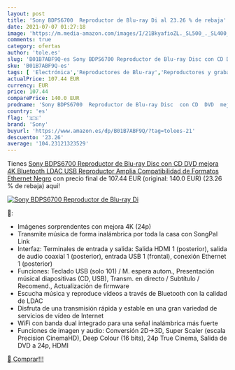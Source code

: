 ```yaml
---
layout: post
title: 'Sony BDPS6700  Reproductor de Blu-ray Di al 23.26 % de rebaja'
date: 2021-07-07 01:27:18
image: 'https://m.media-amazon.com/images/I/21BkyafioZL._SL500_._SL400_.jpg'
comments: true
category: ofertas
author: 'tole.es'
slug: 'B01B7ABF9Q-es Sony BDPS6700 Reproductor de Blu-ray Disc con CD DVD...'
sku: 'B01B7ABF9Q-es'
tags: [ 'Electrónica','Reproductores de Blu-ray','Reproductores y grabadores de Blu-ray','TV, vídeo y home cinema','bluetooth','sony', ]
actualPrice: 107.44 EUR
currency: EUR
price: 107.44
comparePrice: 140.0 EUR
prodname: 'Sony BDPS6700  Reproductor de Blu-ray Disc  con CD  DVD  mejora 4K  Bluetooth  LDAC  USB Reproductor  Amplia Compatibilidad de Formatos   Ethernet  Negro'
country: 'es'
flag: '🇪🇸'
brand: 'Sony'
buyurl: 'https://www.amazon.es/dp/B01B7ABF9Q/?tag=tolees-21'
descuento: '23.26'
average: '104.23121323529'
---
```


Tienes [Sony BDPS6700  Reproductor de Blu-ray Disc  con CD  DVD  mejora 4K  Bluetooth  LDAC  USB Reproductor  Amplia Compatibilidad de Formatos   Ethernet  Negro](https://www.amazon.es/dp/B01B7ABF9Q/?tag=tolees-21) con precio final de  107.44 EUR (original: 140.0 EUR) (23.26 %  de rebaja) aqui!

[![Sony BDPS6700  Reproductor de Blu-ray Di](https://m.media-amazon.com/images/I/21BkyafioZL._SL500_._SL400_.jpg)](https://www.amazon.es/dp/B01B7ABF9Q/?tag=tolees-21)

🔎:

- Imágenes sorprendentes con mejora 4K (24p)
- Transmite música de forma inalámbrica por toda la casa con SongPal Link
- Interfaz: Terminales de entrada y salida: Salida HDMI 1 (posterior), salida de audio coaxial 1 (posterior), entrada USB 1 (frontal), conexión Ethernet 1 (posterior)
- Funciones: Teclado USB (solo 101) / M. espera autom., Presentación músical diapositivas (CD, USB), Transm. en directo / Subtítulo / Recomend., Actualización de firmware
- Escucha música y reproduce vídeos a través de Bluetooth con la calidad de LDAC
- Disfruta de una transmisión rápida y estable en una gran variedad de servicios de vídeo de Internet
- WiFi con banda dual integrado para una señal inalámbrica más fuerte
- Funciones de imagen y audio: Conversión 2D→3D, Super Scaler (escala Precision CinemaHD), Deep Colour (16 bits), 24p True Cinema, Salida de DVD a 24p, HDMI

[🛒 Comprar!!!](https://www.amazon.es/dp/B01B7ABF9Q/?tag=tolees-21)
